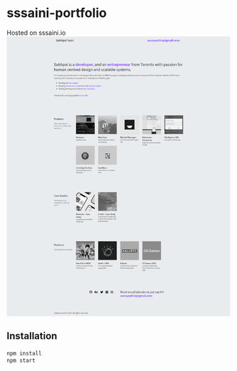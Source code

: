 # sssaini-portfolio

Hosted on sssaini.io
![Web](./screenshots/web.png?raw=true)

## Installation
```
npm install
npm start
```
